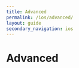 ```yaml
---
title: Advanced
permalink: /ios/advanced/
layout: guide
secondary_navigation: ios
---
```


# Advanced
